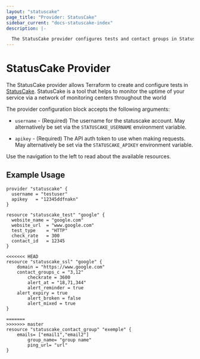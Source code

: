 ```yaml
---
layout: "statuscake"
page_title: "Provider: StatusCake"
sidebar_current: "docs-statuscake-index"
description: |-

  The StatusCake provider configures tests and contact groups in StatusCake.
---
```


# StatusCake Provider

The StatusCake provider allows Terraform to create and configure tests in [StatusCake](https://www.statuscake.com/). StatusCake is a tool that helps to
monitor the uptime of your service via a network of monitoring centers throughout the world

The provider configuration block accepts the following arguments:

* ``username`` - (Required) The username for the statuscake account. May alternatively be set via the
  ``STATUSCAKE_USERNAME`` environment variable.

* ``apikey`` - (Required) The API auth token to use when making requests. May alternatively
  be set via the ``STATUSCAKE_APIKEY`` environment variable.

Use the navigation to the left to read about the available resources.

## Example Usage

```hcl
provider "statuscake" {
  username = "testuser"
  apikey   = "12345ddfnakn"
}

resource "statuscake_test" "google" {
  website_name = "google.com"
  website_url  = "www.google.com"
  test_type    = "HTTP"
  check_rate   = 300
  contact_id   = 12345
}

<<<<<<< HEAD
resource "statuscake_ssl" "google" {
	domain = "https://www.google.com"
	contact_groups_c = "3,12"
        checkrate = 3600
        alert_at = "18,71,344"
        alert_reminder = true
	alert_expiry = true
        alert_broken = false
        alert_mixed = true
}

=======
>>>>>>> master
resource "statuscake_contact_group" "exemple" {
	emails= ["email1","email2"]
        group_name= "group name"
        ping_url= "url"
}

```
